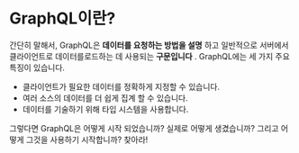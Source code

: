 GraphQL이란?
=
간단히 말해서, GraphQL은 **데이터를 요청하는 방법을 설명** 하고 일반적으로 서버에서 클라이언트로 데이터를로드하는 데 사용되는 **구문입니다** . GraphQL에는 세 가지 주요 특징이 있습니다.

-   클라이언트가 필요한 데이터를 정확하게 지정할 수 있습니다.
-   여러 소스의 데이터를 더 쉽게 집계 할 수 있습니다.
-   데이터를 기술하기 위해 타입 시스템을 사용합니다.

그렇다면 GraphQL은 어떻게 시작 되었습니까? 실제로 어떻게 생겼습니까? 그리고 어떻게 그것을 사용하기 시작합니까? 찾아라!
<!--stackedit_data:
eyJoaXN0b3J5IjpbODY3NTYzMDg3LC0yMDg4NzQ2NjEyXX0=
-->
